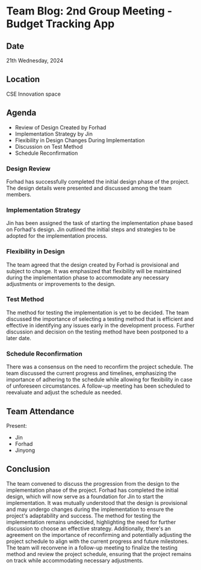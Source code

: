 # Team Blog: 2nd Group Meeting - Budget Tracking App

## Date

21th Wednesday, 2024

## Location

CSE Innovation space

## Agenda

- Review of Design Created by Forhad
- Implementation Strategy by Jin
- Flexibility in Design Changes During Implementation
- Discussion on Test Method
- Schedule Reconfirmation

### Design Review

Forhad has successfully completed the initial design phase of the project. The design details were presented and discussed among the team members.

### Implementation Strategy

Jin has been assigned the task of starting the implementation phase based on Forhad's design. Jin outlined the initial steps and strategies to be adopted for the implementation process.

### Flexibility in Design

The team agreed that the design created by Forhad is provisional and subject to change. It was emphasized that flexibility will be maintained during the implementation phase to accommodate any necessary adjustments or improvements to the design.

### Test Method

The method for testing the implementation is yet to be decided. The team discussed the importance of selecting a testing method that is efficient and effective in identifying any issues early in the development process. Further discussion and decision on the testing method have been postponed to a later date.

### Schedule Reconfirmation

There was a consensus on the need to reconfirm the project schedule. The team discussed the current progress and timelines, emphasizing the importance of adhering to the schedule while allowing for flexibility in case of unforeseen circumstances. A follow-up meeting has been scheduled to reevaluate and adjust the schedule as needed.

## Team Attendance

Present:

- Jin
- Forhad
- Jinyong

## Conclusion

The team convened to discuss the progression from the design to the implementation phase of the project. Forhad has completed the initial design, which will now serve as a foundation for Jin to start the implementation. It was mutually understood that the design is provisional and may undergo changes during the implementation to ensure the project's adaptability and success. The method for testing the implementation remains undecided, highlighting the need for further discussion to choose an effective strategy. Additionally, there's an agreement on the importance of reconfirming and potentially adjusting the project schedule to align with the current progress and future milestones. The team will reconvene in a follow-up meeting to finalize the testing method and review the project schedule, ensuring that the project remains on track while accommodating necessary adjustments.
